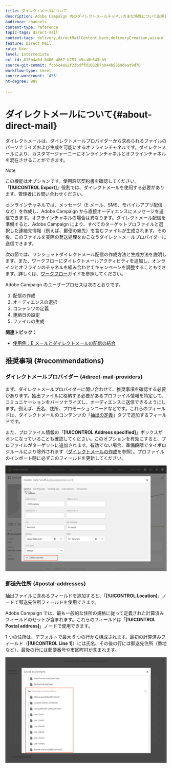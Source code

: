 ```yaml
---
title: ダイレクトメールについて
description: Adobe Campaign 内のダイレクトメールチャネルの主な特性について説明します。
audience: channels
content-type: reference
topic-tags: direct-mail
context-tags: delivery,directMailContent,back;deliveryCreation,wizard
feature: Direct Mail
role: User
level: Intermediate
exl-id: 815b4a0d-0486-4867-b751-b5ca8b643cb9
source-git-commit: fcb5c4a92f23bdffd1082b7b044b5859dead9d70
workflow-type: tm+mt
source-wordcount: '455'
ht-degree: 98%

---
```


# ダイレクトメールについて{#about-direct-mail}

ダイレクトメールは、ダイレクトメールプロバイダーから求められるファイルのパーソナライズおよび生成を可能にするオフラインチャネルです。ダイレクトメールにより、カスタマージャーニーにオンラインチャネルとオフラインチャネルを混在させることができます。

>[!NOTE]
>
>この機能はオプションです。使用許諾契約書を確認してください。「**[!UICONTROL Export]**」役割では、ダイレクトメールを使用する必要があります。管理者にお問い合わせください。

オンラインチャネルでは、メッセージ（E メール、SMS、モバイルアプリ配信など）を作成し、Adobe Campaign から直接オーディエンスにメッセージを送信できます。オフラインチャネルの場合は異なります。ダイレクトメール配信を準備すると、Adobe Campaign により、すべてのターゲットプロファイルと選択した連絡先情報（例えば、郵便の宛先）を含むファイルが生成されます。その後、このファイルを実際の発送処理をおこなうダイレクトメールプロバイダーに送信できます。

次の節では、ワンショットダイレクトメール配信の作成方法と生成方法を説明します。また、ワークフローにダイレクトメールアクティビティを追加し、オンラインとオフラインのチャネルを組み合わせてキャンペーンを調整することもできます。詳しくは、[ワークフロー](../../automating/using/get-started-workflows.md)ガイドを参照してください。

Adobe Campaign のユーザープロセスは次のとおりです。

1. 配信の作成
1. オーディエンスの選択
1. コンテンツの定義
1. 連絡日の設定
1. ファイルの生成

**関連トピック：**

* [使用例：E メールとダイレクトメールの配信の結合](../../automating/using/coupling-email-direct-mail.md)

## 推奨事項 {#recommendations}

### ダイレクトメールプロバイダー {#direct-mail-providers}

まず、ダイレクトメールプロバイダーに問い合わせて、推奨事項を確認する必要があります。抽出ファイルに格納する必要があるプロファイル情報を特定して、コミュニケーションをパーソナライズし、オーディエンスに送信できるようにします。例えば、氏名、住所、プロモーションコードなどです。これらのフィールドは、ダイレクトメールのコンテンツの「[抽出の定義](../../channels/using/defining-the-direct-mail-content.md#defining-the-extraction)」タブで追加するフィールドです。

また、プロファイル情報の「**[!UICONTROL Address specified]**」ボックスがオンになっていることも確認してください。このオプションを有効にすると、プロファイルがターゲットに追加されます。有効でない場合、準備段階でタイポロジルールにより除外されます（[ダイレクトメールの作成](../../channels/using/creating-the-direct-mail.md)を参照）。プロファイルのインポート時に必ずこのフィールドを更新してください。

![](assets/direct_mail_22.png)

### 郵送先住所 {#postal-addresses}

抽出ファイルに含めるフィールドを追加すると、「**[!UICONTROL Location]**」ノードで郵送先住所フィールドを使用できます。

Adobe Campaign では、最も一般的な住所の規格に従って定義された計算済みフィールドのセットが含まれます。これらのフィールドは「**[!UICONTROL Postal address]**」ノードで使用できます。

1 つの住所は、デフォルトで最大 6 つの行から構成されます。最初の計算済みフィールド（**[!UICONTROL Line 1]**）には氏名、その後の行には郵送先住所（番地など）、最後の行には郵便番号や市区町村が含まれます。

![](assets/direct_mail_23.png)
